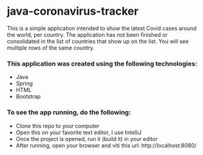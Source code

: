 # java-coronavirus-tracker

This is a simple application intended to show the latest Covid cases around the world, per country.
The application has not been finished or consolidated in the list of countries that show up on the list. You will see multiple rows of the same country.

### This application was created using the following technologies:

- Java
- Spring
- HTML
- Bootstrap

### To see the app running, do the following:

- Clone this repo to your computer
- Open this on your favorite text editor, I use IntelliJ
- Once the project is opened, run it (build it) in your editor
- After running, open your browser and viti this url: http://localhost:8080/

